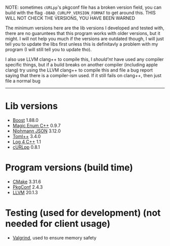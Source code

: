 NOTE: sometimes `cURLpp`'s pkgconf file has a broken version field, you can build with the flag `-DBAD_CURLPP_VERSION_FORMAT` to get around this. THIS WILL NOT CHECK THE VERSIONS, YOU HAVE BEEN WARNED

The minimum versions here are the lib versions I developed and tested with, there are no guaruntees that this program works with older versions, but it might. I will not help you much if the versions are outdated though, I will just tell you to update the libs first unless this is definitavly a problem with my program (I will still tell you to update tho).

I also use LLVM clang++ to compile this, I *should'nt* have used any compiler specific things, but if a build breaks on another compiler (including apple clang) try using the LLVM clang++ to compile this and file a bug report saying that there is a compiler-ism used. If it still fails on clang++, then just file a normal bug

---
# Lib versions
- [Boost](https://www.boost.org/) 1.88.0
- [Magic Enum C++](https://github.com/Neargye/magic_enum) 0.9.7
- [Nlohmann JSON](https://github.com/nlohmann/json) 3.12.0
- [Toml++](https://marzer.github.io/tomlplusplus/) 3.4.0
- [Log 4 C++](https://log4cpp.sourceforge.net/) 1.1
- [cURLpp](https://www.curlpp.org/) 0.8.1

# Program versions (build time)
- [CMake](https://cmake.org) 3.31.6
- [PkgConf](http://pkgconf.org/) 2.4.3
- [LLVM](https://llvm.org) 20.1.3

# Testing (used for development) (not needed for client usage)
- [Valgrind](https://valgrind.org/), used to ensure memory safety